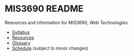 # MIS3690 README

Resources and information for MIS3690, _Web Technologies_.

- [Syllabus](syllabus.md)
- [Resources](resources.md)
- [Glossary](glossary.md)
- [Schedule](schedule.xlsx) (subject to minor changes)

